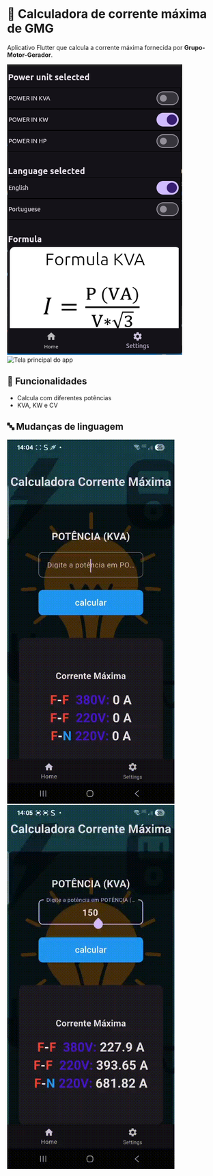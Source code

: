 # 💱 Calculadora de corrente máxima de GMG

Aplicativo Flutter que calcula a corrente máxima fornecida por **Grupo-Motor-Gerador**.

<p align="center">
  
![Tela principal do app](images/preview1.png)
![Tela principal do app](images/preview2.png)

</p>

## 🚀 Funcionalidades
- Calcula com diferentes potências  
- KVA, KW e CV

## 🔤 Mudanças de linguagem

<p align="center">

![Tela inicial](images/home.gif)
![Tela de configurações](images/settings.gif)

</p>
